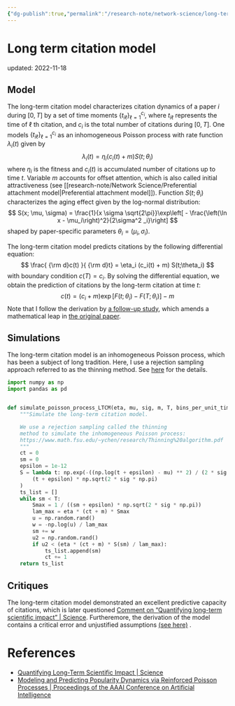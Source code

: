 ```yaml
---
{"dg-publish":true,"permalink":"/research-note/network-science/long-term-citation-model/","dgHomeLink":true,"dgPassFrontmatter":false}
---
```



# Long term citation model
updated: 2022-11-18


## Model

The long-term citation model characterizes citation dynamics of a paper $i$ during $[0, T]$ by a set of time moments $\{t_{i\ell}\}_{\ell=1} ^{c_i}$, where $t_{i\ell}$ represents the time of $\ell$ th citation, and $c_i$ is the total number of citations during $[0, T]$. One models $\{t_{i\ell}\}_{\ell=1} ^{c_i}$ as an inhomogeneous Poisson process with rate function $\lambda_i(t)$ given by 
$$
\lambda_i (t) = \eta_i (c_i(t) + m)S(t;\theta_i) 
$$ 
where $\eta_i$ is the fitness and $c_i(t)$ is accumulated number of citations up to time $t$. Variable $m$ accounts for offset attention, which is also called initial attractiveness (see [[research-note/Network Science/Preferential attachment model|Preferential attachment model]]). Function $S(t;\theta_i)$ characterizes the aging effect given by the log-normal distribution: 
$$
S(x; \mu, \sigma) = \frac{1}{x \sigma \sqrt{2\pi}}\exp\left[ - \frac{\left(\ln x - \mu_i\right)^2}{2\sigma^2 _i}\right]
$$
shaped by paper-specific parameters $\theta_i = (\mu_i, \sigma_i)$.

The long-term citation model predicts citations by the following differential equation:
$$
\frac{ {\rm d}c(t) }{ {\rm d}t} = \eta_i (c_i(t) + m) S(t;\theta_i) 
$$
with boundary condition $c(T) = c_i$.  By solving the differential equation, we obtain the prediction of citations by the long-term citation at time $t$:
$$
c(t) = (c_i + m)\exp\left[F(t;\theta_i) - F(T;\theta_i) \right] - m
$$
Note that I follow the derivation by [a follow-up study](https://ojs.aaai.org/index.php/AAAI/article/view/8739), which amends a mathematical leap in [the original paper](https://www.science.org/doi/abs/10.1126/science.1237825).
## Simulations 
The long-term citation model is an inhomogeneous Poisson process, which has been a subject of long tradition. Here, I use a rejection sampling approach referred to as the thinning method. See [here](https://www.math.fsu.edu/~ychen/research/Thinning%20algorithm.pdf) for the details.

```python 
import numpy as np
import pandas as pd


def simulate_poisson_process_LTCM(eta, mu, sig, m, T, bins_per_unit_time=5):
    """Simulate the long-term citation model.

    We use a rejection sampling called the thinning 
    method to simulate the inhomogeneous Poisson process: 
    https://www.math.fsu.edu/~ychen/research/Thinning%20algorithm.pdf
    """
    ct = 0
    sm = 0
    epsilon = 1e-12
    S = lambda t: np.exp(-((np.log(t + epsilon) - mu) ** 2) / (2 * sig ** 2)) / (
        (t + epsilon) * np.sqrt(2 * sig * np.pi)
    )
    ts_list = []
    while sm < T:
        Smax = 1 / ((sm + epsilon) * np.sqrt(2 * sig * np.pi))
        lam_max = eta * (ct + m) * Smax
        u = np.random.rand()
        w = -np.log(u) / lam_max
        sm += w
        u2 = np.random.rand()
        if u2 < (eta * (ct + m) * S(sm) / lam_max):
            ts_list.append(sm)
            ct += 1
    return ts_list
```


##  Critiques
The long-term citation model demonstrated an excellent predictive capacity of citations, which is later questioned [Comment on “Quantifying long-term scientific impact” | Science](https://www.science.org/doi/10.1126/science.1248770). Furtheremore, the derivation of the model contains a critical error and unjustified assumptions [(see here)](https://drive.google.com/file/d/1BRfXVSbMV4SZy24PsP21KPidWnyppVCl/view?usp=sharing)  .


# References
- [Quantifying Long-Term Scientific Impact | Science](https://www.science.org/doi/abs/10.1126/science.1237825) 
- [Modeling and Predicting Popularity Dynamics via Reinforced Poisson Processes | Proceedings of the AAAI Conference on Artificial Intelligence](https://ojs.aaai.org/index.php/AAAI/article/view/8739)
 